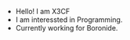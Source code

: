 - Hello! I am X3CF
- I am interessted in Programming.
- Currently working for Boronide.
<!---
X3CF/X3CF is a ✨ special ✨ repository because its `README.md` (this file) appears on your GitHub profile.
You can click the Preview link to take a look at your changes.
--->
